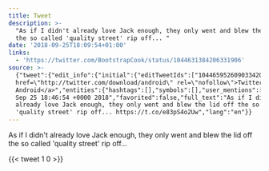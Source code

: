 ```yaml
---
title: Tweet
description: >-
  "As if I didn't already love Jack enough, they only went and blew the lid off
  the so called 'quality street' rip off... "
date: '2018-09-25T18:09:54+01:00'
links:
  - 'https://twitter.com/BootstrapCook/status/1044631384206331906'
source: >-
  {"tweet":{"edit_info":{"initial":{"editTweetIds":["1044659526090334208"],"editableUntil":"2018-09-25T19:46:54.512Z","editsRemaining":"5","isEditEligible":true}},"retweeted":false,"source":"<a
  href=\"http://twitter.com/download/android\" rel=\"nofollow\">Twitter for
  Android</a>","entities":{"hashtags":[],"symbols":[],"user_mentions":[],"urls":[{"url":"https://t.co/e83pS4o2Uw","expanded_url":"https://twitter.com/BootstrapCook/status/1044631384206331906","display_url":"twitter.com/BootstrapCook/…","indices":["119","142"]}]},"display_text_range":["0","142"],"favorite_count":"1","id_str":"1044659526090334208","truncated":false,"retweet_count":"0","id":"1044659526090334208","possibly_sensitive":false,"created_at":"Tue
  Sep 25 18:46:54 +0000 2018","favorited":false,"full_text":"As if I didn't
  already love Jack enough, they only went and blew the lid off the so called
  'quality street' rip off... https://t.co/e83pS4o2Uw","lang":"en"}}
---
```

As if I didn't already love Jack enough, they only went and blew the lid off the so called 'quality street' rip off... 
    
{{< tweet 1 0 >}}
    
